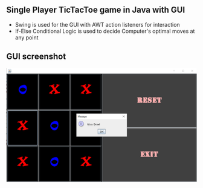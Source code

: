 ## Single Player TicTacToe game in Java with GUI
* Swing is used for the GUI with AWT action listeners for interaction
* If-Else Conditional Logic is used to decide Computer's optimal moves at any point 

## GUI screenshot 
 <p align="center"> <a href="https://github.com/SnexusG/Single-Player-TicTacToe-Java/blob/master/"> 
  <img src = "/Screenshots/gui2.PNG" alt = "GUI snip"> </a> </p>


